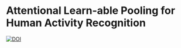 # Attentional Learn-able Pooling for Human Activity Recognition
[![DOI](https://img.shields.io/badge/DOI-10.1109%2FICRA48506.2021.9561347-blue)](https://doi.org/10.1109/ICRA48506.2021.9561347)
